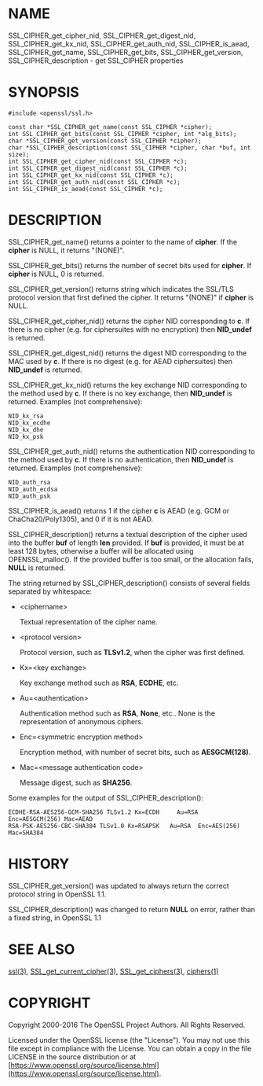# NAME

SSL\_CIPHER\_get\_cipher\_nid, SSL\_CIPHER\_get\_digest\_nid, SSL\_CIPHER\_get\_kx\_nid,
SSL\_CIPHER\_get\_auth\_nid, SSL\_CIPHER\_is\_aead,
SSL\_CIPHER\_get\_name, SSL\_CIPHER\_get\_bits,
SSL\_CIPHER\_get\_version, SSL\_CIPHER\_description
\- get SSL\_CIPHER properties

# SYNOPSIS

    #include <openssl/ssl.h>

    const char *SSL_CIPHER_get_name(const SSL_CIPHER *cipher);
    int SSL_CIPHER_get_bits(const SSL_CIPHER *cipher, int *alg_bits);
    char *SSL_CIPHER_get_version(const SSL_CIPHER *cipher);
    char *SSL_CIPHER_description(const SSL_CIPHER *cipher, char *buf, int size);
    int SSL_CIPHER_get_cipher_nid(const SSL_CIPHER *c);
    int SSL_CIPHER_get_digest_nid(const SSL_CIPHER *c);
    int SSL_CIPHER_get_kx_nid(const SSL_CIPHER *c);
    int SSL_CIPHER_get_auth_nid(const SSL_CIPHER *c);
    int SSL_CIPHER_is_aead(const SSL_CIPHER *c);

# DESCRIPTION

SSL\_CIPHER\_get\_name() returns a pointer to the name of **cipher**. If the
**cipher** is NULL, it returns "(NONE)".

SSL\_CIPHER\_get\_bits() returns the number of secret bits used for **cipher**.
If **cipher** is NULL, 0 is returned.

SSL\_CIPHER\_get\_version() returns string which indicates the SSL/TLS protocol
version that first defined the cipher.  It returns "(NONE)" if **cipher** is NULL.

SSL\_CIPHER\_get\_cipher\_nid() returns the cipher NID corresponding to **c**.
If there is no cipher (e.g. for ciphersuites with no encryption) then
**NID\_undef** is returned.

SSL\_CIPHER\_get\_digest\_nid() returns the digest NID corresponding to the MAC
used by **c**. If there is no digest (e.g. for AEAD ciphersuites) then
**NID\_undef** is returned.

SSL\_CIPHER\_get\_kx\_nid() returns the key exchange NID corresponding to the method
used by **c**. If there is no key exchange, then **NID\_undef** is returned. Examples (not comprehensive):

    NID_kx_rsa
    NID_kx_ecdhe
    NID_kx_dhe
    NID_kx_psk

SSL\_CIPHER\_get\_auth\_nid() returns the authentication NID corresponding to the method
used by **c**. If there is no authentication, then **NID\_undef** is returned.
Examples (not comprehensive):

    NID_auth_rsa
    NID_auth_ecdsa
    NID_auth_psk

SSL\_CIPHER\_is\_aead() returns 1 if the cipher **c** is AEAD (e.g. GCM or
ChaCha20/Poly1305), and 0 if it is not AEAD.

SSL\_CIPHER\_description() returns a textual description of the cipher used
into the buffer **buf** of length **len** provided.  If **buf** is provided, it
must be at least 128 bytes, otherwise a buffer will be allocated using
OPENSSL\_malloc().  If the provided buffer is too small, or the allocation fails,
**NULL** is returned.

The string returned by SSL\_CIPHER\_description() consists of several fields
separated by whitespace:

- &lt;ciphername>

    Textual representation of the cipher name.

- &lt;protocol version>

    Protocol version, such as **TLSv1.2**, when the cipher was first defined.

- Kx=&lt;key exchange>

    Key exchange method such as **RSA**, **ECDHE**, etc.

- Au=&lt;authentication>

    Authentication method such as **RSA**, **None**, etc.. None is the
    representation of anonymous ciphers.

- Enc=&lt;symmetric encryption method>

    Encryption method, with number of secret bits, such as **AESGCM(128)**.

- Mac=&lt;message authentication code>

    Message digest, such as **SHA256**.

Some examples for the output of SSL\_CIPHER\_description():

    ECDHE-RSA-AES256-GCM-SHA256 TLSv1.2 Kx=ECDH     Au=RSA  Enc=AESGCM(256) Mac=AEAD
    RSA-PSK-AES256-CBC-SHA384 TLSv1.0 Kx=RSAPSK   Au=RSA  Enc=AES(256)  Mac=SHA384

# HISTORY

SSL\_CIPHER\_get\_version() was updated to always return the correct protocol
string in OpenSSL 1.1.

SSL\_CIPHER\_description() was changed to return **NULL** on error,
rather than a fixed string, in OpenSSL 1.1

# SEE ALSO

[ssl(3)](http://man.he.net/man3/ssl), [SSL\_get\_current\_cipher(3)](http://man.he.net/man3/SSL_get_current_cipher),
[SSL\_get\_ciphers(3)](http://man.he.net/man3/SSL_get_ciphers), [ciphers(1)](http://man.he.net/man1/ciphers)

# COPYRIGHT

Copyright 2000-2016 The OpenSSL Project Authors. All Rights Reserved.

Licensed under the OpenSSL license (the "License").  You may not use
this file except in compliance with the License.  You can obtain a copy
in the file LICENSE in the source distribution or at
[https://www.openssl.org/source/license.html](https://www.openssl.org/source/license.html).
